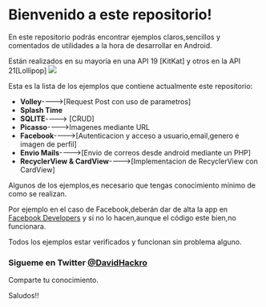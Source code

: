 
# Bienvenido a este repositorio!

En este repositorio podrás encontrar ejemplos claros,sencillos y comentados de utilidades a la hora de desarrollar en Android.

Están realizados en su mayoría en una API 19 [KitKat] y otros en la API 21[Lollipop]
![](http://cdn1.knowyourmobile.com/sites/knowyourmobilecom/files/styles/gallery_wide/public/Array/android-l-vs-android-kitkat.jpg?itok=TftaiwJi)

Esta es la lista de los ejemplos que contiene actualmente este repositorio:
* **Volley**---->[Request Post con uso de parametros]
* **Splash Time** 
* **SQLITE**----> [CRUD]
* **Picasso**---->Imagenes mediante URL
* **Facebook**---->[Autenticacion y acceso a usuario,email,genero e imagen de perfil]
*  **Envio Mails**---->[Envio de correos desde android mediante un PHP]
* **RecyclerView & CardView**---->[Implementacion de RecyclerView con CardView]


Algunos de los ejemplos,es necesario que tengas conocimiento mínimo de como se realizan.

Por ejemplo en el caso de Facebook,deberán dar de alta la app en [Facebook Developers](https://developers.facebook.com/) y si no lo hacen,aunque el código este bien,no funcionara.


Todos los ejemplos estar verificados y funcionan sin problema alguno.

### Sigueme en Twitter **[@DavidHackro](https://twitter.com/DavidHackro)**
Comparte tu conocimiento.

Saludos!!
